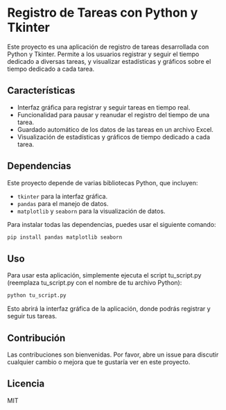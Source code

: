 # Registro de Tareas con Python y Tkinter

Este proyecto es una aplicación de registro de tareas desarrollada con Python y Tkinter. Permite a los usuarios registrar y seguir el tiempo dedicado a diversas tareas, y visualizar estadísticas y gráficos sobre el tiempo dedicado a cada tarea.

## Características

- Interfaz gráfica para registrar y seguir tareas en tiempo real.
- Funcionalidad para pausar y reanudar el registro del tiempo de una tarea.
- Guardado automático de los datos de las tareas en un archivo Excel.
- Visualización de estadísticas y gráficos de tiempo dedicado a cada tarea.

## Dependencias

Este proyecto depende de varias bibliotecas Python, que incluyen:

- `tkinter` para la interfaz gráfica.
- `pandas` para el manejo de datos.
- `matplotlib` y `seaborn` para la visualización de datos.

Para instalar todas las dependencias, puedes usar el siguiente comando:

```sh
pip install pandas matplotlib seaborn

```
## Uso

Para usar esta aplicación, simplemente ejecuta el script tu_script.py (reemplaza tu_script.py con el nombre de tu archivo Python):

```sh
python tu_script.py

```

Esto abrirá la interfaz gráfica de la aplicación, donde podrás registrar y seguir tus tareas.

## Contribución
Las contribuciones son bienvenidas. Por favor, abre un issue para discutir cualquier cambio o mejora que te gustaría ver en este proyecto.

## Licencia

MIT






